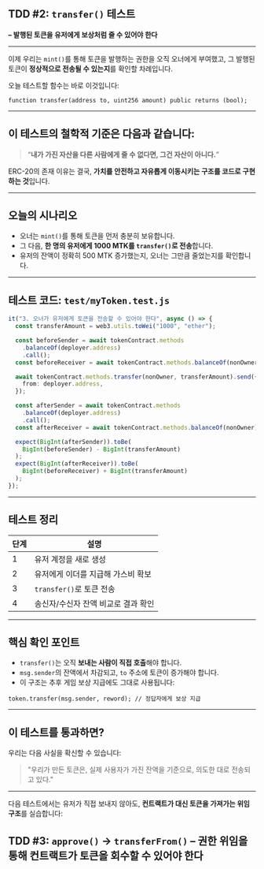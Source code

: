 ## TDD #2: `transfer()` 테스트

**– 발행된 토큰을 유저에게 보상처럼 줄 수 있어야 한다**

---

이제 우리는 `mint()`를 통해 토큰을 발행하는 권한을 오직 오너에게 부여했고,
그 발행된 토큰이 **정상적으로 전송될 수 있는지**를 확인할 차례입니다.

오늘 테스트할 함수는 바로 이것입니다:

```solidity
function transfer(address to, uint256 amount) public returns (bool);
```

---

## 이 테스트의 철학적 기준은 다음과 같습니다:

> “**내가 가진 자산을 다른 사람에게 줄 수 없다면, 그건 자산이 아니다.**”

ERC-20의 존재 이유는 결국,
**가치를 안전하고 자유롭게 이동시키는 구조를 코드로 구현하는 것**입니다.

---

## 오늘의 시나리오

- 오너는 `mint()`를 통해 토큰을 먼저 충분히 보유합니다.
- 그 다음, **한 명의 유저에게 1000 MTK를 `transfer()`로 전송**합니다.
- 유저의 잔액이 정확히 500 MTK 증가했는지, 오너는 그만큼 줄었는지를 확인합니다.

---

## 테스트 코드: `test/myToken.test.js`

```ts
it("3. 오너가 유저에게 토큰을 전송할 수 있어야 한다", async () => {
  const transferAmount = web3.utils.toWei("1000", "ether");

  const beforeSender = await tokenContract.methods
    .balanceOf(deployer.address)
    .call();
  const beforeReceiver = await tokenContract.methods.balanceOf(nonOwner).call();

  await tokenContract.methods.transfer(nonOwner, transferAmount).send({
    from: deployer.address,
  });

  const afterSender = await tokenContract.methods
    .balanceOf(deployer.address)
    .call();
  const afterReceiver = await tokenContract.methods.balanceOf(nonOwner).call();

  expect(BigInt(afterSender)).toBe(
    BigInt(beforeSender) - BigInt(transferAmount)
  );
  expect(BigInt(afterReceiver)).toBe(
    BigInt(beforeReceiver) + BigInt(transferAmount)
  );
});
```

---

## 테스트 정리

| 단계 | 설명                                |
| ---- | ----------------------------------- |
| 1    | 유저 계정을 새로 생성               |
| 2    | 유저에게 이더를 지급해 가스비 확보  |
| 3    | `transfer()`로 토큰 전송            |
| 4    | 송신자/수신자 잔액 비교로 결과 확인 |

---

## 핵심 확인 포인트

- `transfer()`는 오직 **보내는 사람이 직접 호출**해야 합니다.
- `msg.sender`의 잔액에서 차감되고, `to` 주소에 토큰이 증가해야 합니다.
- 이 구조는 추후 게임 보상 지급에도 그대로 사용됩니다:

```solidity
token.transfer(msg.sender, reword); // 정답자에게 보상 지급
```

---

## 이 테스트를 통과하면?

우리는 다음 사실을 확신할 수 있습니다:

> "우리가 만든 토큰은, 실제 사용자가 가진 잔액을 기준으로,
> 의도한 대로 전송되고 있다."

---

다음 테스트에서는
유저가 직접 보내지 않아도,
**컨트랙트가 대신 토큰을 가져가는 위임 구조**를 실습합니다:

## **TDD #3: `approve()` → `transferFrom()` – 권한 위임을 통해 컨트랙트가 토큰을 회수할 수 있어야 한다**
